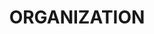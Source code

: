 ---
title: "ORGANIZATION"
permalink: /organization/
header:
  image: /assets/images/Cleveland_Skyline_Aug_2006.JPG
layout: single
---